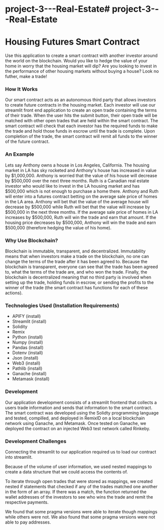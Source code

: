 # project-3---Real-Estate# project-3---Real-Estate
# Housing Futures Smart Contract
Use this application to create a smart contract with another investor around the world on the blockchain. Would you like to hedge the value of your home in worry that the housing market will dip? Are you looking to invest in the performance of other housing markets without buying a house? Look no futher, make a trade!

### How It Works
Our smart contract acts as an autonomous third party that allows investors to create future contracts in the housing market. Each investor will use our streamlit front end application to create an open trade containing the terms of their trade. When the user hits the submit button, their open trade will be matched with other open trades that are held within the smart contract. The smart contract will check that each investor has the required funds to make the trade and hold those funds in escrow until the trade is complete. Upon completion of the trade, the smart contract will remit all funds to the winner of the future contract.

### An Example
Lets say Anthony owns a house in Los Angeles, California. The housing market in LA has sky rocketed and Anthony's house has increased in value by $1,000,000. Anthony is worried that the value of his house will decrease by $500,000 over the next three months. Ruth is a Canadian real estate investor who would like to invest in the LA housing market and has $500,000 which is not enough to purchase a home there. Anthony and Ruth will enter into a futures contract betting on the average sale price of homes in the LA area. Anthony will bet that the value of the average house will decrease by $500,000 while Ruth will bet that the value will increase by $500,000 in the next three months. If the average sale price of homes in LA increases by $500,000, Ruth will win the trade and earn that amount. If the housing price decreases by $500,000, Anthony will win the trade and earn $500,000 (therefore hedging the value of his home).

### Why Use Blockchain?
Blockchain is immutable, transparent, and decentralized. Immutability means that when investors make a trade on the blockchain, no one can change the terms of the trade after it has been agreed to. Because the blockchain is transparent, everyone can see that the trade has been agreed to, what the terms of the trade are, and who won the trade. Finally, the blockchain is decentralized meaning that no third party is involved when setting up the trade, holding funds in escrow, or sending the profits to the winner of the trade (the smart contract has functions for each of these actions).

### Technologies Used (Installation Requirements)
- APIFY (install)
- Streamlit (install)
- Solidity
- Remix
- Python (install)
- Numpy (install)
- Pandas (install)
- Dotenv (install)
- Json (install)
- Web3 (install)
- Pathlib (install)
- Ganache (install)
- Metamask (install)

### Development
Our application development consists of a streamlit frontend that collects a users trade information and sends that information to the smart contract. The smart contract was developed using the Solidty programming language and tested, compilled, and deployed in RemixID on a local blockchain network using Ganache, and Metamask. Once tested on Ganache, we deployed the contract on an injected Web3 test network called Rinkeby. 

### Development Challenges
Connecting the streamlit to our application required us to load our contract into streamlit.


Because of the volume of user information, we used nested mappings to create a data structure that we could access the contents of. 


To iterate through open trades that were stored as mappings, we created nested if statements that checked if any of the trades matched one another in the form of an array.  If there was a match, the function returned the wallet addresses of the investors to see who wins the trade and remit the respective payments.

We found that some pragma versions were able to iterate though mappings while others were not. We also found that some pragma versions were not able to pay addresses.